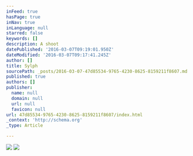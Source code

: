```yaml
---
inFeed: true
hasPage: true
inNav: true
inLanguage: null
starred: false
keywords: []
description: A shoot
datePublished: '2016-03-07T09:19:01.950Z'
dateModified: '2016-03-07T09:17:41.245Z'
author: []
title: Sylph
sourcePath: _posts/2016-03-07-47d85534-9765-4230-8625-8159211f8607.md
published: true
authors: []
publisher:
  name: null
  domain: null
  url: null
  favicon: null
url: 47d85534-9765-4230-8625-8159211f8607/index.html
_context: 'http://schema.org'
_type: Article

---
```

![](https://the-grid-user-content.s3-us-west-2.amazonaws.com/568ed232-4d7f-4248-9331-a0a9fbf4fb71.png)
![](https://the-grid-user-content.s3-us-west-2.amazonaws.com/fa61f972-664a-4caf-a54a-94ead77d7e10.jpg)